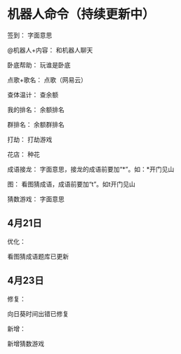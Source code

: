 # 机器人命令（持续更新中）

签到：        字面意思

@机器人+内容： 和机器人聊天

卧底帮助：     玩谁是卧底

点歌+歌名：    点歌（网易云）

查体温计：     查余额

我的排名：     余额排名

群排名：       余额群排名

打劫：         打劫游戏

花店：         种花

成语接龙：      字面意思，接龙的成语前要加“*”。如：*开门见山

图：           看图猜成语，成语前要加“t”。如t开门见山

猜数游戏：     字面意思


## 4月21日

优化：

看图猜成语题库已更新


## 4月23日

修复：

向日葵时间出错已修复

新增：

新增猜数游戏
